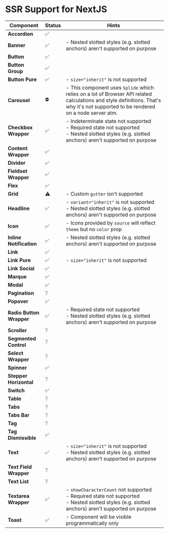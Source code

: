 # SSR Support for NextJS

| Component                | Status | Hints                                                                                                                                                                              |
| ------------------------ | ------ | ---------------------------------------------------------------------------------------------------------------------------------------------------------------------------------- |
| **Accordion**            | ✅     |                                                                                                                                                                                    |
| **Banner**               | ✅     | - Nested slotted styles (e.g. slotted anchors) aren't supported on purpose                                                                                                         |
| **Button**               | ✅     |                                                                                                                                                                                    |
| **Button Group**         | ✅     |                                                                                                                                                                                    |
| **Button Pure**          | ✅     | - `size="inherit"` is not supported                                                                                                                                                |
| **Carousel**             | ⛔     | - This component uses `Splide` which relies on a lot of Browser API related calculations and style definitions. That's why it's not supported to be rendered on a node server atm. |
| **Checkbox Wrapper**     | ✅     | - Indeterminate state not supported<br />- Required state not supported<br />- Nested slotted styles (e.g. slotted anchors) aren't supported on purpose                            |
| **Content Wrapper**      | ✅     |                                                                                                                                                                                    |
| **Divider**              | ✅     |                                                                                                                                                                                    |
| **Fieldset Wrapper**     | ✅     |                                                                                                                                                                                    |
| **Flex**                 | ✅     |                                                                                                                                                                                    |
| **Grid**                 | ⚠️     | - Custom `gutter` isn't supported                                                                                                                                                  |
| **Headline**             | ✅     | - `variant="inherit"` is not supported<br />- Nested slotted styles (e.g. slotted anchors) aren't supported on purpose                                                             |
| **Icon**                 | ✅     | - Icons provided by `source` will reflect `theme` but no `color` prop                                                                                                              |
| **Inline Notification**  | ✅     | - Nested slotted styles (e.g. slotted anchors) aren't supported on purpose                                                                                                         |
| **Link**                 | ✅     |                                                                                                                                                                                    |
| **Link Pure**            | ✅     | - `size="inherit"` is not supported                                                                                                                                                |
| **Link Social**          | ✅     |                                                                                                                                                                                    |
| **Marque**               | ✅     |                                                                                                                                                                                    |
| **Modal**                | ✅     |                                                                                                                                                                                    |
| **Pagination**           | ❔     |                                                                                                                                                                                    |
| **Popover**              | ✅     |                                                                                                                                                                                    |
| **Radio Button Wrapper** | ✅     | - Required state not supported<br />- Nested slotted styles (e.g. slotted anchors) aren't supported on purpose                                                                     |
| **Scroller**             | ❔     |                                                                                                                                                                                    |
| **Segmented Control**    | ❔     |                                                                                                                                                                                    |
| **Select Wrapper**       | ❔     |                                                                                                                                                                                    |
| **Spinner**              | ✅     |                                                                                                                                                                                    |
| **Stepper Horizontal**   | ❔     |                                                                                                                                                                                    |
| **Switch**               | ✅     |                                                                                                                                                                                    |
| **Table**                | ❔     |                                                                                                                                                                                    |
| **Tabs**                 | ❔     |                                                                                                                                                                                    |
| **Tabs Bar**             | ❔     |                                                                                                                                                                                    |
| **Tag**                  | ❔     |                                                                                                                                                                                    |
| **Tag Dismissible**      | ✅     |                                                                                                                                                                                    |
| **Text**                 | ✅     | - `size="inherit"` is not supported<br />- Nested slotted styles (e.g. slotted anchors) aren't supported on purpose                                                                |
| **Text Field Wrapper**   | ❔     |                                                                                                                                                                                    |
| **Text List**            | ❔     |                                                                                                                                                                                    |
| **Textarea Wrapper**     | ✅     | - `showCharacterCount` not supported<br />- Required state not supported<br />- Nested slotted styles (e.g. slotted anchors) aren't supported on purpose                           |
| **Toast**                | ✅     | - Component will be visible programmatically only                                                                                                                                  |
